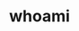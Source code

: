 ---
# This page uses Hydejack's `about` layout, which shows the primary author's picture and about text at the top.
# You can change it to the regular `page` layout if you want.
layout: about

# The title of the page.
title: whoami

# Write a short (~150 characters) description of each blog post.
# This description is used to preview the page on search engines, social media, etc.
description: >
  Kırıkkale Üniversitesi Elektrik – Elektronik Mühendisliği mezunuyum.
  Siber güvenlik, yapay zeka, elektronik gibi konularda araştırmalar yapıyorum. Bloğumda bu çerçevede öğrendiğim bilgileri düzenleyip paylaşmaya çalışacağım.
  İyi okumalar dilerim (:

# You can show the description on the page by deleting this line:
hide_description: false

# TODO
image: /assets/img/blog/hydejack-8.png
---